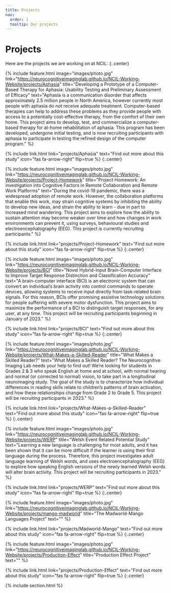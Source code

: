```yaml
---
title: Projects
nav:
  order: 1
  tooltip: Our projects 
---
```


# <i class="fas fa-wrench"></i>Projects

Here are the projects we are working on at NCIL:
{:.center}

{%
  include feature.html
  image="images/photo.jpg"
  link="https://neurocognitiveimaginglab.github.io/NCIL-Working-Website/projects/Aphasia"
  title="Developing a Prototype of a Computer-Based Therapy for Aphasia: Usability Testing and Preliminary Assessment of Efficacy"
  text="Aphasia is a communication disorder that affects approximately 2.5 million people in North America, however currently most people with aphasia do not receive adequate treatment. Computer-based therapies can help to address these problems as they provide people with access to a potentially cost-effective therapy, from the comfort of their own home. This project aims to develop, test, and commercialize a computer-based therapy for at-home rehabilitation of aphasia. This program has been developed, undergone initial testing, and is now recruiting participants with aphasia to participate in testing the refined design of the computer program."
%}

{%
  include link.html
  link="projects/Aphasia"
  text="Find out more about this study"
  icon="fas fa-arrow-right"
  flip=true
%}
{:.center}

{%
  include feature.html
  image="images/photo.jpg"
  link="https://neurocognitiveimaginglab.github.io/NCIL-Working-Website/projects/Project-Homework"
  title="Project Homework: An investigation into Cognitive Factors in Remote Collaboration and Remote Work Platforms"
  text="During the covid-19 pandemic, there was a widespread adoption of remote work. However, the collaboration platforms that enable this work, may strain cognitive systems by inhibiting the ability to develop new ideas, and strain the ability to learn - due in part to increased mind wandering. This project aims to explore how the ability to sustain attention may become weaker over time and how changes in work environments can prevent it, using surveys, behavioural studies and electroencephalography (EEG). This project is currently recruiting participants."
%}

{%
  include link.html
  link="projects/Project-Homework"
  text="Find out more about this study"
  icon="fas fa-arrow-right"
  flip=true
%}
{:.center}

{%
  include feature.html
  image="images/photo.jpg"
  link="https://neurocognitiveimaginglab.github.io/NCIL-Working-Website/projects/BCI"
  title="Novel Hybrid-Input Brain-Computer Interface to Improve Target Response Distinction and Classification Accuracy"
  text="A brain-computer interface (BCI) is an electronic system that can convert an individual’s brain activity into control commands to operate devices, allowing systems to receive input directly from task-related brain signals. For this reason, BCIs offer promising assistive technology solutions for people suffering with severe motor dysfunction. This project aims to maximize the performance of a BCI to distinguish target responses, for any user, at any time. This project will be recruiting participants beginning in January of 2023."
%}

{%
  include link.html
  link="projects/BCI"
  text="Find out more about this study"
  icon="fas fa-arrow-right"
  flip=true
%}
{:.center}

{%
  include feature.html
  image="images/photo.jpg"
  link="https://neurocognitiveimaginglab.github.io/NCIL-Working-Website/projects/What-Makes-a-Skilled-Reader"
  title="What Makes a Skilled Reader?"
  text="What Makes a Skilled Reader? The Neurocognitive Imaging Lab needs your help to find out! We’re looking for students in Grades 2 & 3 who speak English at home and at school, with normal hearing and normal (or corrected to normal) vision, to take part in a longitudinal neuroimaging study. The goal of the study is to characterize how individual differences in reading skills relate to children’s patterns of brain activation, and how these relationships change from Grade 2 to Grade 5. This project will be recruiting participants in 2023."
%}

{%
  include link.html
  link="projects/What-Makes-a-Skilled-Reader"
  text="Find out more about this study"
  icon="fas fa-arrow-right"
  flip=true
%}
{:.center}

{%
  include feature.html
  image="images/photo.jpg"
  link="https://neurocognitiveimaginglab.github.io/NCIL-Working-Website/projects/WERP"
  title="Welsh Event Related Potential Study"
  text="Learning a new language is challenging for most adults, and it has been shown that it can be more difficult if the learner is using their first language during the process. Therefore, this project investigates adult language learning of Welsh words, and uses electroencephalography (EEG) to explore how speaking English versions of the newly learned Welsh words will alter brain activity. This project will be recruiting participants in 2023."
%}

{%
  include link.html
  link="projects/WERP"
  text="Find out more about this study"
  icon="fas fa-arrow-right"
  flip=true
%}
{:.center}

{%
  include feature.html
  image="images/photo.jpg"
  link="https://neurocognitiveimaginglab.github.io/NCIL-Working-Website/projects/mango-madworld"
  title="The Madworld-Mango Languages Project"
  text=""
%}

{%
  include link.html
  link="projects/Madworld-Mango"
  text="Find out more about this study"
  icon="fas fa-arrow-right"
  flip=true
%}
{:.center}

{%
  include feature.html
  image="images/photo.jpg"
  link="https://neurocognitiveimaginglab.github.io/NCIL-Working-Website/projects/Production-Effect"
  title="Production Effect Project"
  text=""
%}

{%
  include link.html
  link="projects/Production-Effect"
  text="Find out more about this study"
  icon="fas fa-arrow-right"
  flip=true
%}
{:.center}

{% include section.html %}

